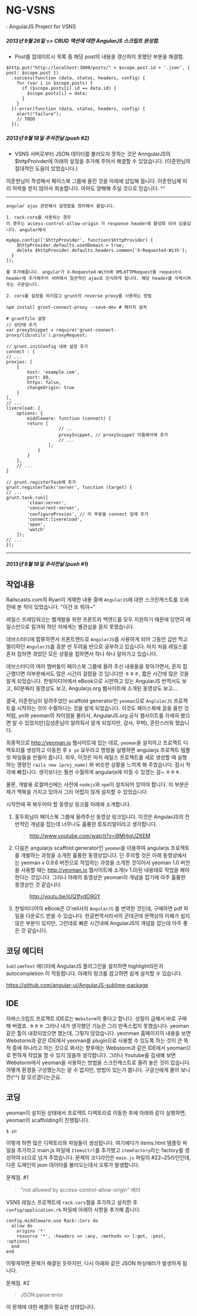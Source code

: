 NG-VSNS
=====

: AngularJS Project for VSNS


##### 2013년 9월 26일 => CRUD 액션에 대한 AngularJS 스크립트 완성함.

* Post를 업데이트시 목록 중 해당 post의 내용을 갱신하지 못했던 부분을 해결함.

```
$http.put("http://localhost:3000/posts/" + $scope.post.id + '.json', { post: $scope.post })
  .success(function (data, status, headers, config) {
    for (var i in $scope.posts) {
      if ($scope.posts[i].id == data.id) {
        $scope.posts[i] = data;
      }
    }
  }).error(function (data, status, headers, config) {
    alert("failure");
    // TODO
  });
```

##### 2013년 9월 18일 추석전날 (push #2)

* VSNS 서버로부터 JSON 데이터를 불러오지 못하는 것은 AnngularJS의 $httpProivder에 아래의 설정을 추가해 주어서 해결할 수 있었습니다.
(이준헌님의 절대적인 도움이 있었습니다.)

이준헌님이 작성해서 페이스북 그룹에 올린 것을 아래에 삽입해 둡니다. 이준헌님께 미리 허락을 받지 않아서 죄송합니다.
아마도 양해해 주실 것으로 믿습니다. ^^

***

```
angular ajax 관련해서 설정법을 정리해서 올립니다.

1. rack-cors를 사용하는 경우
이 경우는 access-control-allow-origin 가 response header에 활성화 되어 있을겁니다. angular에서

myApp.config(['$httpProvider', function($httpProvider) {
    $httpProvider.defaults.useXDomain = true;
    delete $httpProvider.defaults.headers.common['X-Requested-With'];
  }
]);

를 추가해줍니다. angular가 X-Requested-With에 XMLHTTPRequest를 request시 header에 추가해주어 서버에서 일반적인 ajax로 인식하게 됩니다. 해당 header를 삭제시켜주는 구문입니다.

2. cors를 설정을 하지않고 grunt의 reverse proxy를 사용하는 방법

npm install grunt-connect-proxy --save-dev # 패키지 설치

# gruntfile 설정
// 상단에 추가
var proxySnippet = require('grunt-connect-proxy/lib/utils').proxyRequest;

// grunt.initConfig 내에 설정 추가
connect : {
// ...
proxies: [
    {
        host: 'example.com',
        port: 80,
        https: false,
        changeOrigin: true
    }
],
// ...
livereload: {
    options: {
        middleware: function (connect) {
        return [
                    // ..
                    proxySnippet, // proxySnippet 미들웨어에 추가
                    // ...
                ];
            }
        }
    },
    // ...
}

// grunt.registerTask에 추가
grunt.registerTask('server', function (target) {
// ...
grunt.task.run([
        'clean:server',
        'concurrent:server',
        'configureProxies', // 이 부분을 connect 앞에 추가
        'connect:livereload',
        'open',
        'watch'
    ]);
// ...
});
```

***

##### 2013년 9월 18일 추석전날 (push #1)

작업내용
----

Railscasts.com의 Ryan이 게재한 내용 중에 `AngularJS`에 대한 스크린캐스트를 오래 전에 본 적이 있었습니다. "이건 또 뭐야~" 

레일스 프레임워크는 웹개발을 위한 프론트와 백엔드를 모두 지원하기 때문에 당연히 레일스만으로 힘겨워 하던 저에게는 별관심을 끌지 못했습니다. 

데브스터디에 합류하면서 프론트엔드로 `AngularJS`를 사용하게 되어 그동안 겁만 먹고 멀리하던 `AngularJS`를 흥분 반 두려움 반으로 공부하고 있습니다. 마치 처음 레일스를 혼자 접하면 겪었던 모든 상황을 접하면서 하나 하나 알아가고 있습니다. 

데브스터디의 여러 멤버들이 페이스북 그룹에 올려 주신 내용들을 찾아가면서, 혼자 접근했다면 이부분에서도 많은 시간이 걸렸을 것 입니다만 ㅎㅎㅎ, 짧은 시간에 많은 것을 알게 되었습니다. 한빛미디어에서 eBook으로 시판하고 있는 AngularJS 번역서도 보고, 60분짜리 동영상도 보고, Angularjs.org 웹사이트에 소개된 동영상도 보고...

결국, 이준헌님이 알려주었던 scaffold generator인 `yeoman`으로 `AnglularJS` 프로젝트를 시작하는 것이 수훨하다는 것을 알게 되었습니다. 이것도 페이스북에 글을 올린 것 처럼, yo와 yeoman의 차이점을 몰라서, AngularJS.org 공식 웹사이트를 자세히 봤으면 알 수 있었지만(김성준님이 알려줘서 알게 되었지만, 감사, 꾸벅), 혼란스러워 했습니다. 

최종적으로 http://yeoman.io 웹사이트에 있는 데로, `yeoman`을 설치하고 프로젝트 디렉토리를 생성하고 이동한 후 `$ yo` 요우라고 명령을 실행하면 angularjs 프로젝트 템플릿 파일들을 만들어 줍니다. 와우, 이것은 마치 레일스 프로젝트를 새로 생성할 때 실행하는 명령인 `rails new [proj_name]` 와 비슷한 상황을 느끼게 해 주었습니다. 잠시 착각에 빠집니다. 생각보다는 훨씬 수월하게 angularjs에 미칠 수 있겠는 걸~ ㅎㅎㅎ.

물론, 개발용 로컬머신에는 사전에 `nodejs`와 `npm`이 설치되어 있어야 합니다. 이 부분은 제가 맥북을 가지고 있어서 그리 어럽지 않게 설치할 수 있었습니다. 

시작전에 꼭 봐두어야 할 동영상 링크를 아래에 소개합니다. 

  1. 홍두희님이 페이스북 그룹에 올려주신 동영상 링크입니다. 이것은 AngularJS의 전반적인 개념을 잡는데 너무나도 훌륭한 튜토리얼이라고 생각합니다. 

     >http://www.youtube.com/watch?v=i9MHigUZKEM

  2. 다음은 angularjs scaffold generator인 `yeoman`을 이용하여 angularjs 프로젝트를 개발하는 과정을 소개한 훌륭한 동영상입니다. 단 주의할 것은 아래 동영상에서는 yeoman v 0.9.6 버전으로 작업하는 과정을 소개한 것이어서 yeoman 1.0 버전을 사용할 때는 http://yeoman.io 웹사이트에 소개(v 1.0)된 내용데로 작업을 해야 한다는 것입니다. 그러나 아래의 동영상은 yeoman의 개념을 잡기에 아주 훌륭한 동영상인 것 같습니다.  

     >http://youtu.be/iUQ1fvdO9GY

  3. 한빛미디어의 eBook은 O'rell사의 `AngularJS` 를 번역한 것인데, 구매하면 pdf 파일을 다운로드 받을 수 있습니다. 한글번역서라서의 군데군데 문맥상의 이해가 쉽지 않은 부분이 있지만, 그런데로 빠른 시간내에 AngularJS의 개념을 잡는데 아주 좋은 것 같습니다. 


코딩 에디터
--------

`SublimeText` 에디터에 AngularJS 플러그인을 설치하면 highlight라든지 autocompletion 이 작동합니다. 아래의 링크를 참고하면 쉽게 설치할 수 있습니다. 

https://github.com/angular-ui/AngularJS-sublime-package

IDE
-------

자바스크립트 프로젝트 IDE로는 `Webstorm`이 좋다고 합니다. 성질이 급해서 바로 구매해 버렸죠. ㅎㅎㅎ
그러나 내가 생각했던 기능은 그리 만족스럽지 못했습니다. yeoman 같은 툴이 내장되었으면 했는데, 그렇지 않았습니다. yeonman 홈페이지의 내용을 보면 Webstorm과 같은 IDE에서 yeoman를 plugin으로 사용할 수 있도록 하는 것이 큰 목적 중에 하나라고 하는 것으로 봐서는 향후에는 Webstorm과 같은 IDE에서 yeoman으로 편하게 작업을 할 수 있지 않을까 생각합니다. 그러나 Youtube를 검새해 보면 Webstorm에서 yeoman을 사용하는 방법을 스크린캐스트로 올려 놓은 것이 있습니다. 어떻게 환경을 구성했는지는 알 수 없지만, 방법이 있는가 봅니다. 구글신에게 물어 보니깐(^^) 잘 모르겠다는군요. 

코딩
------

yeoman이 설치된 상태에서 프로젝트 디렉토리로 이동한 후에 아래와 같이 실행하면, yeoman의 scaffolding이 진행됩니다. 

```
$ yo
```

이렇게 하면 많은 디렉토리와 파일들이 생성됩니다. 여기에다가 items.html 템플릿 파일을 추가하고 main.js 파일에 `ItemsCtrl`를 추가했고 `itemFactory`라는 factory를 생성하여 `DI`으로 넘겨 주었습니다. 문제의 코디라인은 `main.js` 파일의 #22~25라인인데, 다른 도메인의 json 데이터를 불러오는데서 오류가 발생합니다. 

문제점. #1

> "not allowed by access-control-allow-origin" 에러

VSNS 레일스 프로젝트에 `rack-cors`젬을 추가하고 설치한 후 `config/application.rb` 파일에 아래의 사항을 추가해 줍니다. 

```
config.middleware.use Rack::Cors do
  allow do
    origins '*'
    resource '*', :headers => :any, :methods => [:get, :post, :options]
  end
end
```

이렇게하면 문제가 해결된 듯하지만, 다시 아래와 같은 JSON 파싱에러가 발생하게 됩니다. 

문제점. #2

> JSON parse error

이 문제에 대한 해결이 필요한 상태입니다. 



